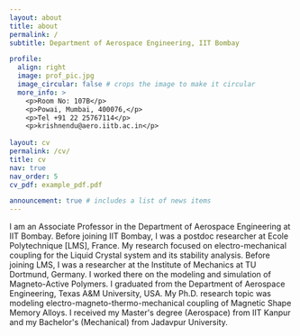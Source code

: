 ```yaml
---
layout: about
title: about
permalink: /
subtitle: Department of Aerospace Engineering, IIT Bombay

profile:
  align: right
  image: prof_pic.jpg
  image_circular: false # crops the image to make it circular
  more_info: >
    <p>Room No: 107B</p>
    <p>Powai, Mumbai, 400076,</p>
    <p>Tel +91 22 25767114</p>
    <p>krishnendu@aero.iitb.ac.in</p>
    
layout: cv
permalink: /cv/
title: cv
nav: true
nav_order: 5
cv_pdf: example_pdf.pdf

announcement: true # includes a list of news items
---
```

I am an Associate Professor in the Department of Aerospace Engineering at IIT Bombay. Before joining IIT Bombay, I was a postdoc researcher at Ecole Polytechnique [LMS], France. My research focused on electro-mechanical coupling for the Liquid Crystal system and its stability analysis. Before joining LMS, I was a researcher at the Institute of Mechanics at TU Dortmund, Germany. I worked there on the modeling and simulation of Magneto-Active Polymers. I graduated from the Department of Aerospace Engineering, Texas A&M University, USA. My Ph.D. research topic was modeling electro-magneto-thermo-mechanical coupling of Magnetic Shape Memory Alloys. I received my Master's degree (Aerospace) from IIT Kanpur and my Bachelor's (Mechanical) from Jadavpur University.
